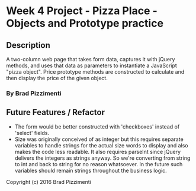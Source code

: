 # Week 4 Project - Pizza Place - Objects and Prototype practice

## Description

A two-column web page that takes form data, captures it with jQuery methods, and uses that data as parameters to instantiate a JavaScript "pizza object". Price prototype methods are constructed to calculate and then display the price of the given object.

### By Brad Pizzimenti

## Future Features / Refactor

- The form would be better constructed with 'checkboxes' instead of 'select' fields.
- Size was originally conceived of as integer but this requires separate variables to handle strings for the actual size words to display and also makes the code less readable. It also requires parseInt since jQuery delivers the integers as strings anyway. So we're converting from string to int and back to string for no reason whatsoever. In the future such variables should remain strings throughout the business logic.

Copyright (c) 2016 Brad Pizzimenti
